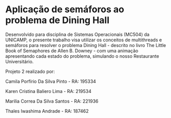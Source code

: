 # Aplicação de semáforos ao problema de Dining Hall

Desenvolvido para disciplina de Sistemas Operacionais (MC504) da UNICAMP, o presente trabalho visa utilizar os conceitos de multithreads e semáforos para resolver o problema Dining Hall - descrito no livro The Little Book of Semaphores de Allen B. Downey - com uma animação apresentando cada estado do problema, simulando o nosso Restaurante Universitário.

Projeto 2 realizado por:

Camila Porfírio Da Silva Pinto -  RA: 195334

Karen Cristina Baliero Lima - RA: 219534

Marilia Correa Da Silva Santos - RA: 221936

Thales Iwashima Andrade - RA: 187462
